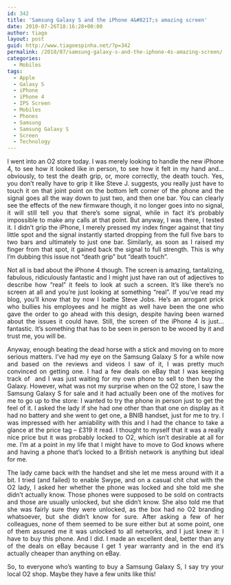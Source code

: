 ```yaml
---
id: 342
title: 'Samsung Galaxy S and the iPhone 4&#8217;s amazing screen'
date: 2010-07-26T18:16:28+00:00
author: tiago
layout: post
guid: http://www.tiagoespinha.net/?p=342
permalink: /2010/07/samsung-galaxy-s-and-the-iphone-4s-amazing-screen/
categories:
  - Mobiles
tags:
  - Apple
  - Galaxy S
  - iPhone
  - iPhone 4
  - IPS Screen
  - Mobiles
  - Phones
  - Samsung
  - Samsung Galaxy S
  - Screen
  - Technology
---
```

<p style="text-align: justify;">
  I went into an O2 store today. I was merely looking to handle the new iPhone 4, to see how it looked like in person, to see how it felt in my hand and&#8230; obviously, to test the death grip, or, more correctly, the death touch. Yes, you don&#8217;t really have to grip it like Steve J. suggests, you really just have to touch it on that joint point on the bottom left corner of the phone and the signal goes all the way down to just two, and then one bar. You can clearly see the effects of the new firmware though, it no longer goes into no signal, it will still tell you that there&#8217;s some signal, while in fact it&#8217;s probably impossible to make any calls at that point. But anyway, I was there, I tested it. I didn&#8217;t grip the iPhone, I merely pressed my index finger against that tiny little spot and the signal instantly started dropping from the full five bars to two bars and ultimately to just one bar. Similarly, as soon as I raised my finger from that spot, it gained back the signal to full strength. This is why I&#8217;m dubbing this issue not &#8220;death grip&#8221; but &#8220;death touch&#8221;.
</p>

<p style="text-align: justify;">
  <!--more-->Not all is bad about the iPhone 4 though. The screen is amazing, tantalizing, fabulous, ridiculously fantastic and I might just have ran out of adjectives to describe how &#8220;real&#8221; it feels to look at such a screen. It&#8217;s like there&#8217;s no screen at all and you&#8217;re just looking at something &#8220;real&#8221;. If you&#8217;ve read my blog, you&#8217;ll know that by now I loathe Steve Jobs. He&#8217;s an arrogant prick who bullies his employees and he might as well have been the one who gave the order to go ahead with this design, despite having been warned about the issues it could have. Still, the screen of the iPhone 4 is just&#8230; fantastic. It&#8217;s something that has to be seen in person to be wooed by it and trust me, you will be.
</p>

<p style="text-align: justify;">
  Anyway, enough beating the dead horse with a stick and moving on to more serious matters. I&#8217;ve had my eye on the Samsung Galaxy S for a while now and based on the reviews and videos I saw of it, I was pretty much convinced on getting one. I had a few deals on eBay that I was keeping track of  and I was just waiting for my own phone to sell to then buy the Galaxy. However, what was not my surprise when on the O2 store, I saw the Samsung Galaxy S for sale and it had actually been one of the motives for me to go up to the store: I wanted to try the phone in person just to get the feel of it. I asked the lady if she had one other than that one on display as it had no battery and she went to get one, a BNIB handset, just for me to try. I was impressed with her amiability with this and I had the chance to take a glance at the price tag &#8211; £319 it read. I thought to myself that it was a really nice price but it was probably locked to O2, which isn&#8217;t desirable at all for me. I&#8217;m at a point in my life that I might have to move to God knows where and having a phone that&#8217;s locked to a British network is anything but ideal for me.
</p>

<p style="text-align: justify;">
  The lady came back with the handset and she let me mess around with it a bit. I tried (and failed) to enable Swype, and on a casual chit chat with the O2 lady, I asked her whether the phone was locked and she told me she didn&#8217;t actually know. Those phones were supposed to be sold on contracts and those are usually unlocked, but she didn&#8217;t know. She also told me that she was fairly sure they were unlocked, as the box had no O2 branding whatsoever, but she didn&#8217;t know for sure. After asking a few of her colleagues, none of them seemed to be sure either but at some point, one of them assured me it was unlocked to all networks, and I just knew it: I have to buy this phone. And I did. I made an excellent deal, better than any of the deals on eBay because I get 1 year warranty and in the end it&#8217;s actually cheaper than anything on eBay.
</p>

<p style="text-align: justify;">
  So, to everyone who&#8217;s wanting to buy a Samsung Galaxy S, I say try your local O2 shop. Maybe they have a few units like this!
</p>